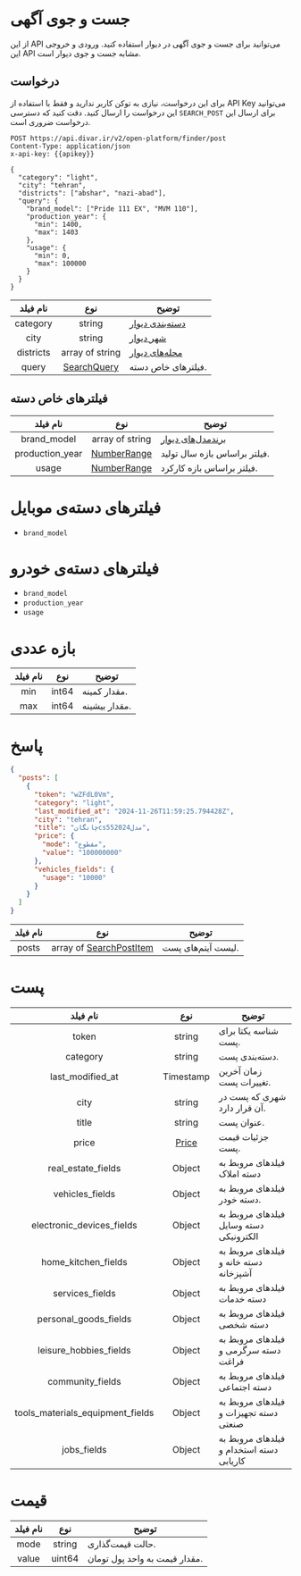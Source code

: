 # جست و جوی آگهی

از این API می‌توانید برای جست و جوی آگهی در دیوار استفاده کنید. ورودی و خروجی این API مشابه جست و جوی دیوار است.

## درخواست 

برای این درخواست، نیازی به توکن کاربر ندارید و فقط با استفاده از API Key می‌توانید این درخواست را ارسال کنید.
دقت کنید که دسترسی `SEARCH_POST` برای ارسال این درخواست ضروری است.

```HTTP request
POST https://api.divar.ir/v2/open-platform/finder/post
Content-Type: application/json
x-api-key: {{apikey}}

{
  "category": "light",
  "city": "tehran",
  "districts": ["abshar", "nazi-abad"],
  "query": {
    "brand_model": ["Pride 111 EX", "MVM 110"],
    "production_year": {
      "min": 1400,
      "max": 1403
    },
    "usage": {
      "min": 0,
      "max": 100000
    }
  }
}
```
| نام فیلد  |                نوع                | توضیح                                          |
|:---------:|:---------------------------------:|------------------------------------------------|
| category  |              string               | [دسته‌بندی‌ دیوار](../assets/ReadMe.md#دستهها) |
|   city    |              string               | [شهر دیوار](../assets/ReadMe.md#شهرها)         |
| districts |          array of string          | [محله‌های دیوار](../assets/ReadMe.md#محلهها)   |
|   query   | [SearchQuery](#فیلترهای-خاص-دسته) | فیلترهای خاص دسته.                             |


## فیلترهای خاص دسته
|    نام فیلد     |            نوع            | توضیح                                               |
|:---------------:|:-------------------------:|-----------------------------------------------------|
|   brand_model   |      array of string      | [برندمدل‌های دیوار](../assets/ReadMe.md#برند-مدلها) |
| production_year | [NumberRange](#بازه-عددی) | فیلتر براساس بازه سال تولید.                        |
|      usage      | [NumberRange](#بازه-عددی) | فیلتر براساس بازه کارکرد.                           |


# فیلترهای دسته‌ی موبایل
- `brand_model`

# فیلترهای دسته‌ی خودرو
- `brand_model`
- `production_year`
- `usage`

# بازه عددی
| نام فیلد |  نوع  | توضیح         |
|:--------:|:-----:|---------------|
|   min    | int64 | مقدار کمینه.  |
|   max    | int64 | مقدار بیشینه. |
# پاسخ

```json
{
  "posts": [
    {
      "token": "wZFdL0Vm",
      "category": "light",
      "last_modified_at": "2024-11-26T11:59:25.794428Z",
      "city": "tehran",
      "title": "چانگانcs55مدل2024",
      "price": {
        "mode": "مقطوع",
        "value": "100000000"
      },
      "vehicles_fields": {
        "usage": "10000"
      }
    }
  ]
}

```


| نام فیلد |               نوع               | توضیح              |
|:--------:|:-------------------------------:|--------------------|
|  posts   | array of [SearchPostItem](#پست) | لیست آیتم‌های پست. |

# پست
|             نام فیلد             |      نوع       | توضیح                                   |
|:--------------------------------:|:--------------:|-----------------------------------------|
|              token               |     string     | شناسه یکتا برای پست.                    |
|             category             |     string     | دسته‌بندی پست.                          |
|         last_modified_at         |   Timestamp    | زمان آخرین تغییرات پست.                 |
|               city               |     string     | شهری که پست در آن قرار دارد.            |
|              title               |     string     | عنوان پست.                              |
|              price               | [Price](#قیمت) | جزئیات قیمت پست.                        |
|        real_estate_fields        |     Object     | فیلدهای مروبط به دسته املاک             |
|         vehicles_fields          |     Object     | فیلدهای مروبط به دسته خودر.             |
|    electronic_devices_fields     |     Object     | فیلدهای مروبط به دسته وسایل الکترونیکی  |
|       home_kitchen_fields        |     Object     | فیلدهای مروبط به دسته خانه و آشپزخانه   |
|         services_fields          |     Object     | فیلدهای مروبط به دسته خدمات             |
|      personal_goods_fields       |     Object     | فیلدهای مروبط به دسته شخصی              |
|      leisure_hobbies_fields      |     Object     | فیلدهای مروبط به دسته سرگرمی و فراغت    |
|         community_fields         |     Object     | فیلدهای مروبط به دسته اجتماعی           |
| tools_materials_equipment_fields |     Object     | فیلدهای مروبط به دسته تجهیزات و صنعتی   |
|           jobs_fields            |     Object     | فیلدهای مروبط به دسته استخدام و کاریابی |

# قیمت
| نام فیلد |  نوع   | توضیح                         |
|:--------:|:------:|-------------------------------|
|   mode   | string | حالت قیمت‌گذاری.              |
|  value   | uint64 | مقدار قیمت به واحد پول تومان. |
